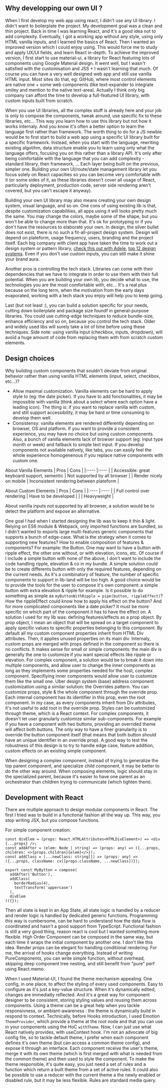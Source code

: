 ## Why developping our own UI ?

When I first develop my web app using react, I didn't use any UI library. I didn't want to boilerplate the project. My development goal was a clean and thin project. Back in time I was learning React, and it's a good idea not to add complexity. Eventually, I got a working app without any style, using only HTML vanilla inputs, and I learned the basics of React.
Then I wanted an improved version which I could enjoy using. This would force me to study and apply UX/UI fields, and learn React in-depth. To achieve the improved version, I first start to use material-ui, a library for React featuring lots of components using Google Material design. It went well, but I wasn't satisfied with the customisation and JSS + I wasn't learning that much. Of course you can have a very well designed web app and still use vanilla HTML input. Most sites do that, eg: GitHub, where most control elements are native one + some web components (like text-expander to integrate smiley and mention to the native text-area). Actually I think only big company can afford the time to develop a full-featured UI library, with custom inputs built from scratch.

When you use UI libraries, all the complex stuff is already here and your job is only to compose the components, tweak around, use specific fix to these libraries, etc... This way you learn how to use this library but not how it works internaly. And you know it's often a better option to learn the language first rather than framework. The worth thing to do for a JS newbie would be to first start to build a web app using a specific UI library built for a specific framework. Instead, when you start with the language, rewriting existing algotihm, data structure enable you to learn using only what the language offers, focusing you on this rather than a library API. It's only after being comfortable with the language that you can add complexity - standard library, then framework, ... Each layer being built on the previous, simpler one. Building your own UI/route/state management library let you focus solely on React capacities so you can become very comfortable with it (or some sides of it, as these libraries doesn't cover all usage of React, particularly deployment, production code, server side rendering aren't covered, but you can't escape it anyway).

Building your own UI library may also means creating your own design system, visual language, and so on. One cons of using existing lib is that, despite customization capabilities, all apps using it will looks pretty much the same. You may change the colors, maybe some of the shape, but you won't be able to change more than that. It's ok for prototyping or if you don't have the resources to elaborate your own. In design, the silver bullet does not exist, there is no such a fit-all-project design system. Design will depend on plateform, usage frequency, users, branding and the project itself. Each big company with client app have taken the time to work out a design system or pattern library, [check this out with Adele](https://adele.uxpin.com/), [top 12 design systems](https://enonic.com/blog/top-12-design-systems). Even if you don't use custom inputs, you can still make it shine your brand aura.

Another pros is controlling the tech stack. Libraries can come with their dependencies that we have to integrate in order to use them with their full potential. When you are building your own lib, you decide what to use, the technologies you are the most comfortable with, etc... It's a real plus because on the long term, when the motivation from the early days evaporated, working with a tech stack you enjoy will help you to keep going.

Last (but not least :), you can build a solution specific for your needs, cutting down boilerplate and package size foundf in general-purpose libraries. You could use cutting-edge techniques to reduce bundle-size, enhance efficiency and so on, because you control the tech stack. Older and widely used libs will surely take a lot of time before using these techniques. Side note: using vanilla input (checkbox, inputs, dropdown), will avoid a huge amount of code from replacing them with from scratch custom elements.

## Design choices

Why building custom components that souldn't deviate from original behavior rather than using vanilla HTML elements (input, select, checkbox, etc...)?
 - Allow maximal customization. Vanilla elements can be hard to apply style to (eg: the date picker). If you have to add fonctionalities, it may be impossible with vanilla (think about a select where each option have a leading icon). The thing is: if you want to replace vanilla with custom, and still support accessibility, it may be hard or time consuming to develop them well.
 - Consistensy: vanilla elements are rendered differently depending on browser, OS and platform. If you want to provide a consistent experience, you may have no choice but using custom components. Also, a bunch of vanilla elements lack of browser support (eg: input type month or week) and fallback to simple text input. If you develop components not available natively, like tabs, you can easily feel the whole experience homogenenous if you replace native components with custom one.

About Vanilla Elements
| Pros 	| Cons 	|
|:----	|:----	|
| Accessible: great keyboard support, sementic   	| Not supported by all browser 	|
| Render nicely on mobile 	| Inconsistent rendering between plateform	|

About Custom Elements
| Pros 	| Cons 	|
|:----	|:----	|
| Full control over rendering   	| Have to be developed	|
|  	| Heavyweight	|

About vanilla inputs not supported by all browser, a solution would be to detect the platform and expose an alternative.

One goal I had when I started designing the lib was to keep it thin & light. Relying on ES6 module & Webpack, only imported functions are bundled, so I didn't wanted to exports large multi-features generic components that supports a bunch of edge-case. What is the strategy when it comes to supporting new features? How to enable composition of features & components? For example: the Button. One may want to have a button with ripple effect, the other one without, or with elevation, icons, etc. Of course if I include a simple button with none of the above, I don't want to include the code handling ripple, elevation & co in my bundle. A simple solution could be to create differents button with only the required features, depending on the current needs. As it's a combinatory of feature, the number of specific components to support in lib-land will be too high. A good choice would be to provide the tools for the user to compose it's own component: a simple button with extra elevation & ripple for example. Is it possible to do something as simple as `myButtonWithRipple = pipe(button, rippleEffect)`? How the rippleEffect could know how to apply his effect on the button? And for more complicated components like a date picker? It must be more specific on which part of the component it has to have the effect on. A solution I used for my lib was: defining features/effects as a prop object. By prop object, I mean an object that will be spread on a target component to apply specific values to specific properties belonging to this component. By default all my custom component properties inherit from HTML Div attributes. Then, it applies unused properties on its main div. Internaly, custom props are merged with props defined in the component so there is no conflicts. It makes sense for small or simple components: the main div is generally the one to customize if you want special effects like ripple or elevation. For complex component, a solution would be to break it down into multiple components, and allow user to change the inner components as long as they implements some properties needed for the host, complex component. Specifiying inner components would allow user to customize them like the small one. Uber design system (base) address component customization using a similar solution: the Overrides pattern. You can customize props, style & the whole component through the override prop. Each internal component has its identifier in this prop, even the root component. In my case, as every components inherit from Div attributes, it's not useful to add root in the override prop. Styles can be customized through theme, which is a React context. For complex components, it doesn't let user granularly customize similar sub-components. For example if you have a component with two buttons, providing an overrided theme will affect both buttons. The only way to have a finer granularity is to override the button component itself (that means that both button should have an unique identifier in an override prop). A good way to test the robustness of this design is to try to handle edge case, feature addition, custom effects on an existing simple component.

When designing a complex component, instead of trying to generalize the top parent component, and specialize child component, it may be better to do the other way around. When composing elements, logic should stay in the specialized parent, because it's easier to have one parent as an orchestrator than children trying to communicate (which tighten them).

## Development with React

There are multiple approach to design modular components in React. The first I tried was to build in a functional fashion all the way up. This way, you stop writing JSX, but you compose functions.

For simple component creation:
````tsx
const divElem = (props: React.HTMLAttributes<HTMLDivElement>) => <div {...props} />;
const addAfter = (elem: Node | string) => (props: any) => ({...props, children: <>{props.children}{elem}</>});
const addClass = (...newClass: string[]) => (props: any) => ({...props, className: cx([props.className, ...newClass])});

export const MyBytton = compose(
  addAfter('Button'),
  addClass(
    borderRadius(4),
    textTransform('uppercase')
  ),
  divElem
)({});
````

Then all state is kept in an App State, all state logic is handled by a reducer and render logic is handled by dedicated generic functions. Programming this way is cumbersome, can be hard to understand how the data flow is coordinated and hasn't a good support from TypeScript. Functional fashion is still a very good thing, reason react is cool but I wanted something more flexible.
High Order Component can be composed in the same way, but each time it wraps the initial component by another one. I don't like this idea.
Render props can be elegant for handling conditional rendering. For me, the arrival of hooks change everything. Instead of writing PureComponents, you can write simple function, without overhead, skipping deep component tree nesting, and still benefit from "pure" perf using React.memo.

When I used Material-UI, I found the theme mechanism appealing. One config, in one place, to affect the styling of every used components. Easy to configure as it's just a key-value structure. When it's dynamically edited, changes are immediatly reflected. And it's a great way for component designer to be consistent, storing styling values and reusing them across components. Using a theme can be a great help when you tackle responsivness, or ambiant-awareness : the theme is dynamically build in respond to context. Technically, before Hooks introduction, I used Emotion `ThemeProvider`, which provide a theme at the root node and that you can use in your components using the HoC `withTheme`. Now, I can just use what React natively provides, with useContext hook. I'm not an advocate of big config file, so to tackle default theme, I prefer when each component defines it's own theme (but can access a common theme config), and expose it through an interface. Each component receive the user's theme, merge it with its own theme (which is first merged with what is needed from the common theme) and then used to style the component. To make the theme responsible, it's quite easy, you just need a set of rules and a function which return a built theme from a set of active rules. It could also be possible to use a reducer with the current theme a the newly enabled or disabled rule, but it may be less flexible. Rules are standard media query.